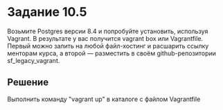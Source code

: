 # Задание 10.5

Возьмите Postgres версии 8.4 и попробуйте установить, используя Vagrant. В результате у вас получится vagrant box или Vagrantfile. Первый можно залить на любой файл-хостинг и расшарить ссылку менторам курса, а второй — разместить в своём github-репозитории sf_legacy_vagrant.

## Решение  

Выполнить команду "vagrant up" в каталоге с файлом Vagrantfile  
